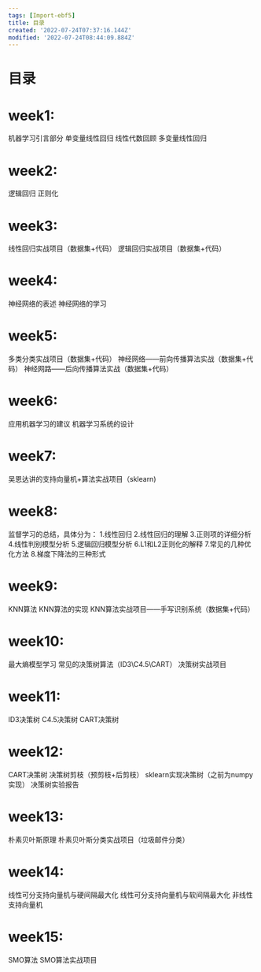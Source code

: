 ```yaml
---
tags: [Import-ebf5]
title: 目录
created: '2022-07-24T07:37:16.144Z'
modified: '2022-07-24T08:44:09.884Z'
---
```


# 目录
# week1:
机器学习引言部分
单变量线性回归
线性代数回顾
多变量线性回归
# week2:
逻辑回归
正则化
# week3:
线性回归实战项目（数据集+代码）
逻辑回归实战项目（数据集+代码）
# week4:
神经网络的表述
神经网络的学习
# week5:
多类分类实战项目（数据集+代码）
神经网络——前向传播算法实战（数据集+代码）
神经网路——后向传播算法实战（数据集+代码）
# week6:
应用机器学习的建议
机器学习系统的设计
# week7:
吴恩达讲的支持向量机+算法实战项目（sklearn)
# week8:
监督学习的总结，具体分为：
1.线性回归
2.线性回归的理解
3.正则项的详细分析
4.线性判别模型分析
5.逻辑回归模型分析
6.L1和L2正则化的解释
7.常见的几种优化方法
8.梯度下降法的三种形式
# week9:
KNN算法
KNN算法的实现
KNN算法实战项目——手写识别系统（数据集+代码）
# week10:
最大熵模型学习
常见的决策树算法（ID3\C4.5\CART）
决策树实战项目
# week11:
ID3决策树
C4.5决策树
CART决策树
# week12:
CART决策树
决策树剪枝（预剪枝+后剪枝）
sklearn实现决策树（之前为numpy实现）
决策树实验报告
# week13:
朴素贝叶斯原理
朴素贝叶斯分类实战项目（垃圾邮件分类）
# week14:
线性可分支持向量机与硬间隔最大化
线性可分支持向量机与软间隔最大化
非线性支持向量机
# week15:
SMO算法
SMO算法实战项目



